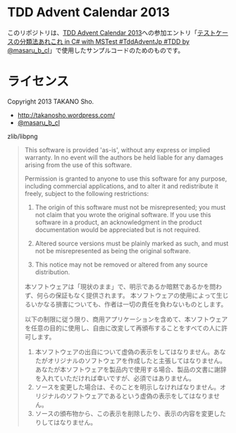 ﻿TDD Advent Calendar 2013
========

このリポジトリは、[TDD Advent Calendar 2013](http://qiita.com/advent-calendar/2013/tddadventjp)への参加エントリ「[テストケースの分類法あれこれ in C# with MSTest #TddAdventJp #TDD by @masaru\_b\_cl](http://takanosho.wordpress.com/2013/12/09/tdd-advent-calendar-2013/)」で使用したサンプルコードのためのものです。

# ライセンス
Copyright 2013 TAKANO Sho.

- http://takanosho.wordpress.com/
- [@masaru\_b\_cl](https://twitter.com/masaru_b_cl)

zlib/libpng

> This software is provided 'as-is', without any express or implied warranty. In no event will the authors be held liable for any damages arising from the use of this software.
> 
> Permission is granted to anyone to use this software for any purpose, including commercial applications, and to alter it and redistribute it freely, subject to the following restrictions:
> 
> 1. The origin of this software must not be misrepresented; you must not claim that you wrote the original software. If you use this software in a product, an acknowledgment in the product documentation would be appreciated but is not required.
> 
> 2. Altered source versions must be plainly marked as such, and must not be misrepresented as being the original software.
> 
> 3. This notice may not be removed or altered from any source distribution.
> 
> 
> 本ソフトウェアは「現状のまま」で、明示であるか暗黙であるかを問わず、何らの保証もなく提供されます。 本ソフトウェアの使用によって生じるいかなる損害についても、作者は一切の責任を負わないものとします。
> 
> 以下の制限に従う限り、商用アプリケーションを含めて、本ソフトウェアを任意の目的に使用し、自由に改変して再頒布することをすべての人に許可します。
> 
> 1. 本ソフトウェアの出自について虚偽の表示をしてはなりません。あなたがオリジナルのソフトウェアを作成したと主張してはなりません。 あなたが本ソフトウェアを製品内で使用する場合、製品の文書に謝辞を入れていただければ幸いですが、必須ではありません。
> 2. ソースを変更した場合は、そのことを明示しなければなりません。オリジナルのソフトウェアであるという虚偽の表示をしてはなりません。
> 3. ソースの頒布物から、この表示を削除したり、表示の内容を変更したりしてはなりません。
